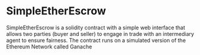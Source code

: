 # SimpleEtherEscrow
SimpleEtherEscrow is a solidity contract with a simple web interface that allows two parties (buyer and seller) to engage in trade with an intermediary agent to ensure fairness.
The contract runs on a simulated version of the Ethereum Network called Ganache